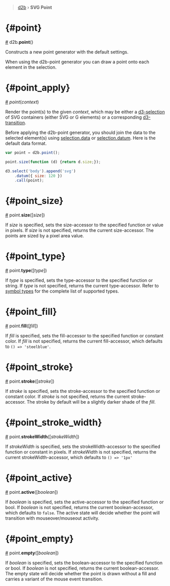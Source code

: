 > [d2b](../README.md) › **SVG Point**

# {#point}
[#](point.md#point) d2b.**point**()

Constructs a new point generator with the default settings.

When using the d2b-point generator you can draw a point onto each element in the selection.

# {#point_apply}
[#](point.md#point_apply) *point*(*context*)

Render the point(s) to the given *context*, which may be either a [d3-selection](https://github.com/d3/d3-selection) of SVG containers (either SVG or G elements) or a corresponding [d3-transition](https://github.com/d3/d3-transition).

Before applying the d2b-point generator, you should join the data to the selected element(s) using [selection.data](https://github.com/d3/d3-selection#selection_data) or [selection.datum](https://github.com/d3/d3-selection#selection_datum). Here is the default data format.

```javascript
var point = d2b.point();

point.size(function (d) {return d.size;});

d3.select('body').append('svg')
    .datum({ size: 120 })
    .call(point);
```

# {#point_size}
[#](point.md#point_size) point.**size**([*size*])

If *size* is specified, sets the size-accessor to the specified function or value in pixels. If *size* is not specified, returns the current size-accessor. The points are sized by a pixel area value.

# {#point_type}
[#](point.md#point_type) point.**type**([*type*])

If *type* is specified, sets the type-accessor to the specified function or string. If *type* is not specified, returns the current type-accessor. Refer to [symbol types](../shape/symbols.md) for the complete list of supported types.

# {#point_fill}
[#](point.md#point_fill) point.**fill**([*fill*])

If *fill* is specified, sets the fill-accessor to the specified function or constant color. If *fill* is not specified, returns the current fill-accessor, which defaults to `() => 'steelblue'`.

# {#point_stroke}
[#](point.md#point_stroke) point.**stroke**([*stroke*])

If *stroke* is specified, sets the stroke-accessor to the specified function or constant color. If *stroke* is not specified, returns the current stroke-accessor. The stroke by default will be a slightly darker shade of the *fill*.

# {#point_stroke_width}
[#](point.md#point_stroke_width) point.**strokeWidth**([*strokeWidth*])

If *strokeWidth* is specified, sets the strokeWidth-accessor to the specified function or constant in pixels. If *strokeWidth* is not specified, returns the current strokeWidth-accessor, which defaults to `() => '1px'`

# {#point_active}
[#](point.md#point_active) point.**active**([*boolean*])

If *boolean* is specified, sets the active-accessor to the specified function or bool. If *boolean* is not specified, returns the current boolean-accessor, which defaults to `false`. The active state will decide whether the point will transition with mouseover/mouseout activity.

# {#point_empty}
[#](point.md#point_empty) point.**empty**([*boolean*])

If *boolean* is specified, sets the boolean-accessor to the specified function or bool. If *boolean* is not specified, returns the current boolean-accessor. The empty state will decide whether the point is drawn without a fill and carries a variant of the mouse event transition.
